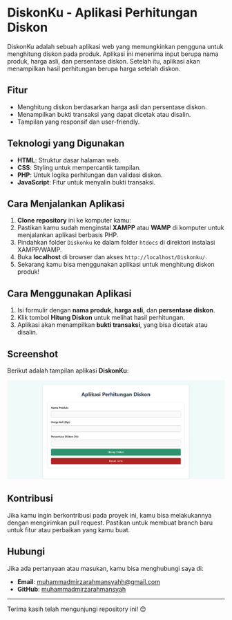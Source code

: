# DiskonKu - Aplikasi Perhitungan Diskon

DiskonKu adalah sebuah aplikasi web yang memungkinkan pengguna untuk menghitung diskon pada produk. Aplikasi ini menerima input berupa nama produk, harga asli, dan persentase diskon. Setelah itu, aplikasi akan menampilkan hasil perhitungan berupa harga setelah diskon.

## Fitur
- Menghitung diskon berdasarkan harga asli dan persentase diskon.
- Menampilkan bukti transaksi yang dapat dicetak atau disalin.
- Tampilan yang responsif dan user-friendly.

## Teknologi yang Digunakan
- **HTML**: Struktur dasar halaman web.
- **CSS**: Styling untuk mempercantik tampilan.
- **PHP**: Untuk logika perhitungan dan validasi diskon.
- **JavaScript**: Fitur untuk menyalin bukti transaksi.

## Cara Menjalankan Aplikasi
1. **Clone repository** ini ke komputer kamu:
2. Pastikan kamu sudah menginstal **XAMPP** atau **WAMP** di komputer untuk menjalankan aplikasi berbasis PHP.
3. Pindahkan folder `Diskonku` ke dalam folder `htdocs` di direktori instalasi XAMPP/WAMP.
4. Buka **localhost** di browser dan akses `http://localhost/Diskonku/`.
5. Sekarang kamu bisa menggunakan aplikasi untuk menghitung diskon produk!

## Cara Menggunakan Aplikasi
1. Isi formulir dengan **nama produk**, **harga asli**, dan **persentase diskon**.
2. Klik tombol **Hitung Diskon** untuk melihat hasil perhitungan.
3. Aplikasi akan menampilkan **bukti transaksi**, yang bisa dicetak atau disalin.

## Screenshot

Berikut adalah tampilan aplikasi **DiskonKu**:

![DiskonKu Screenshot](Diskonku.png)

## Kontribusi
Jika kamu ingin berkontribusi pada proyek ini, kamu bisa melakukannya dengan mengirimkan pull request. Pastikan untuk membuat branch baru untuk fitur atau perbaikan yang kamu buat.


## Hubungi
Jika ada pertanyaan atau masukan, kamu bisa menghubungi saya di:
- **Email**: muhammadmirzarahmansyahh@gmail.com
- **GitHub**: [muhammadmirzarahmansyah](https://github.com/muhammadmirzarahmansyah)

---

Terima kasih telah mengunjungi repository ini! 😊
